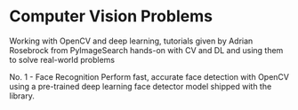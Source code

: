 # Computer Vision Problems
Working with OpenCV and deep learning, tutorials given by Adrian Rosebrock from PyImageSearch
hands-on with CV and DL and using them to solve real-world problems

No. 1 - Face Recognition
Perform fast, accurate face detection with OpenCV using a pre-trained deep learning face detector model shipped with the library.
